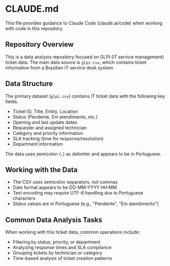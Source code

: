 # CLAUDE.md

This file provides guidance to Claude Code (claude.ai/code) when working with code in this repository.

## Repository Overview

This is a data analysis repository focused on GLPI (IT service management) ticket data. The main data source is `glpi.csv`, which contains ticket information from a Brazilian IT service desk system.

## Data Structure

The primary dataset (`glpi.csv`) contains IT ticket data with the following key fields:
- Ticket ID, Title, Entity, Location
- Status (Pendente, Em atendimento, etc.)
- Opening and last update dates
- Requester and assigned technician
- Category and priority information
- SLA tracking (time for response/resolution)
- Department information

The data uses semicolon (`;`) as delimiter and appears to be in Portuguese.

## Working with the Data

- The CSV uses semicolon separators, not commas
- Date format appears to be DD-MM-YYYY HH:MM
- Text encoding may require UTF-8 handling due to Portuguese characters
- Status values are in Portuguese (e.g., "Pendente", "Em atendimento")

## Common Data Analysis Tasks

When working with this ticket data, common operations include:
- Filtering by status, priority, or department
- Analyzing response times and SLA compliance
- Grouping tickets by technician or category
- Time-based analysis of ticket creation patterns